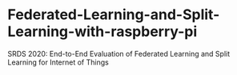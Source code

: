 # Federated-Learning-and-Split-Learning-with-raspberry-pi
SRDS 2020: End-to-End Evaluation of Federated Learning and Split Learning for Internet of Things
